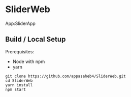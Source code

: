 # SliderWeb

App:SliderApp

## Build / Local Setup

Prerequisites:

- Node with npm
- yarn

```
git clone https://github.com/appasaheb4/SliderWeb.git
cd SliderWeb
yarn install
npm start
```

